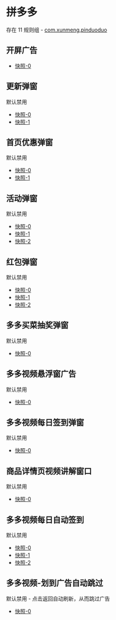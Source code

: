 # 拼多多

存在 11 规则组 - [com.xunmeng.pinduoduo](/src/apps/com.xunmeng.pinduoduo.ts)

## 开屏广告

- [快照-0](https://i.gkd.li/import/12799632)

## 更新弹窗

默认禁用

- [快照-0](https://i.gkd.li/import/12642017)
- [快照-1](https://i.gkd.li/import/13195645)

## 首页优惠弹窗

默认禁用

- [快照-0](https://i.gkd.li/import/12642015)
- [快照-1](https://i.gkd.li/import/12642019)

## 活动弹窗

默认禁用

- [快照-0](https://i.gkd.li/import/12642032)
- [快照-1](https://i.gkd.li/import/12642038)
- [快照-2](https://i.gkd.li/import/13308175)

## 红包弹窗

默认禁用

- [快照-0](https://i.gkd.li/import/12642023)
- [快照-1](https://i.gkd.li/import/13625441)
- [快照-2](https://i.gkd.li/import/13669963)

## 多多买菜抽奖弹窗

默认禁用

- [快照-0](https://i.gkd.li/import/12642053)

## 多多视频悬浮窗广告

默认禁用

- [快照-0](https://i.gkd.li/import/12642058)

## 多多视频每日签到弹窗

默认禁用

- [快照-0](https://i.gkd.li/import/12700615)

## 商品详情页视频讲解窗口

默认禁用

- [快照-0](https://i.gkd.li/import/13178326)

## 多多视频每日自动签到

默认禁用

- [快照-0](https://i.gkd.li/import/13201422)
- [快照-1](https://i.gkd.li/import/13372677)
- [快照-2](https://i.gkd.li/import/13205634)

## 多多视频-划到广告自动跳过

默认禁用 - 点击返回自动刷新，从而跳过广告

- [快照-0](https://i.gkd.li/import/13446291)
